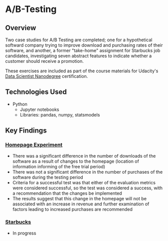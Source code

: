 # A/B-Testing
## Overview
Two case studies for A/B Testing are completed; one for a hypothetical softward company trying to improve download and purchasing rates of their software, and another, a former "take-home" assignment for Starbucks job candidates, investigating seven abstract features to indicate whether a customer should receive a promotion.

These exercises are included as part of the course materials for Udacity's [Data Scientist Nanodegree](https://www.udacity.com/course/data-scientist-nanodegree--nd025) certification.

## Technologies Used
- Python
  - Jupyter notebooks
  - Libraries: pandas, numpy, statsmodels

## Key Findings
### [Homepage Experiment](https://github.com/rebeccaebarnes/A-B-Testing/blob/master/homepage_experiment.ipynb)
- There was a significant difference in the number of downloads of the software as a result of changes to the homepage (location of information informing of the free trial period)
- There was not a significant difference in the number of purchases of the software during the testing period
- Criteria for a successful test was that either of the evaluation metrics were considered successful, so the test was considered a success, with a recommendation that the changes be implemented
- The results suggest that this change in the homepage will not be associated with an increase in revenue and further examination of factors leading to increased purchases are recommended

### [Starbucks](https://github.com/rebeccaebarnes/A-B-Testing/blob/master/starbucks.ipynb)
- In progress
